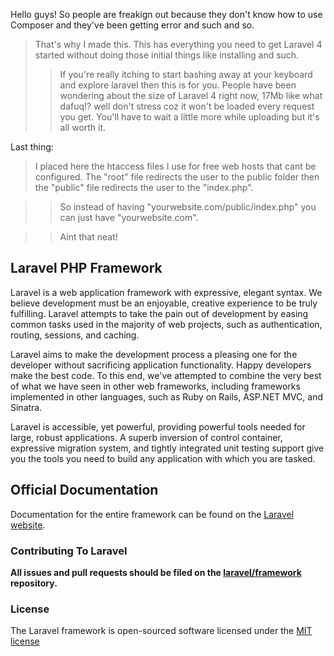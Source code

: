 
Hello guys! So people are freakign out because they don't know how to use Composer and they've been getting error and such and so.
>That's why I made this. This has everything you need to get Laravel 4 started without doing those initial things like installing and such.
>> If you're really itching to start bashing away at your keyboard and explore laravel then this is for you.
>People have been wondering about the size of Laravel 4 right now, 17Mb like what dafuq!? well don't stress coz it won't be loaded every request you get. You'll have to wait a little more while uploading but it's all worth it.

Last thing:
> I placed here the htaccess files I use for free web hosts that cant be configured. The "root" file redirects the user to the public folder then the "public" file redirects the user to the "index.php".

>>So instead of having "yourwebsite.com/public/index.php" you can just have "yourwebsite.com".

>>Aint that neat!



## Laravel PHP Framework

Laravel is a web application framework with expressive, elegant syntax. We believe development must be an enjoyable, creative experience to be truly fulfilling. Laravel attempts to take the pain out of development by easing common tasks used in the majority of web projects, such as authentication, routing, sessions, and caching.

Laravel aims to make the development process a pleasing one for the developer without sacrificing application functionality. Happy developers make the best code. To this end, we've attempted to combine the very best of what we have seen in other web frameworks, including frameworks implemented in other languages, such as Ruby on Rails, ASP.NET MVC, and Sinatra.

Laravel is accessible, yet powerful, providing powerful tools needed for large, robust applications. A superb inversion of control container, expressive migration system, and tightly integrated unit testing support give you the tools you need to build any application with which you are tasked.

## Official Documentation

Documentation for the entire framework can be found on the [Laravel website](http://laravel.com/docs).

### Contributing To Laravel

**All issues and pull requests should be filed on the [laravel/framework](http://github.com/laravel/framework) repository.**

### License

The Laravel framework is open-sourced software licensed under the [MIT license](http://opensource.org/licenses/MIT)